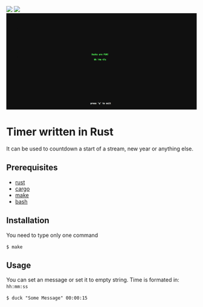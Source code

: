 <div>
  <p>
    <a href="#timer-written-in-rust"><img src="https://img.shields.io/github/license/katekyy/duck?color=%2388FF&label=License&style=flat-square"/></a>
    <a href="#timer-written-in-rust"><img src="https://img.shields.io/github/commit-activity/w/katekyy/duck?color=%2388FF&style=flat-square"/></a>
    <img src="/img.png"/>
  </p>
</div>

# Timer written in Rust
It can be used to countdown a start of a stream, new year or anything else.

## Prerequisites

- [rust]
- [cargo]
- [make]
- [bash]

## Installation
You need to type only one command 
```console
$ make
```

## Usage
You can set an message or set it to empty string. Time is formated in: `hh:mm:ss`

```console
$ duck "Some Message" 00:00:15
```

[rust]: https://www.rust-lang.org
[cargo]: https://www.rust-lang.org
[make]: https://www.gnu.org/software/make/
[bash]: https://www.gnu.org/software/bash/